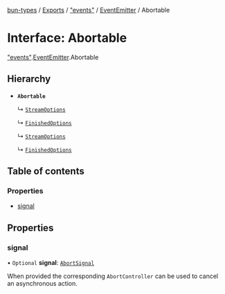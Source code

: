 [bun-types](https://oven-sh.github.io/bun-types/README.md) / [Exports](https://oven-sh.github.io/bun-types/modules.md) / ["events"](https://oven-sh.github.io/bun-types/modules/events_.md) / [EventEmitter](https://oven-sh.github.io/bun-types/modules/events_.EventEmitter.md) / Abortable

# Interface: Abortable

["events"](https://oven-sh.github.io/bun-types/modules/events_.md).[EventEmitter](https://oven-sh.github.io/bun-types/modules/events_.EventEmitter.md).Abortable

## Hierarchy

- **`Abortable`**

  ↳ [`StreamOptions`](https://oven-sh.github.io/bun-types/interfaces/stream_.StreamOptions.md)

  ↳ [`FinishedOptions`](https://oven-sh.github.io/bun-types/interfaces/stream_.FinishedOptions.md)

  ↳ [`StreamOptions`](https://oven-sh.github.io/bun-types/interfaces/node_stream_.StreamOptions.md)

  ↳ [`FinishedOptions`](https://oven-sh.github.io/bun-types/interfaces/node_stream_.FinishedOptions.md)

## Table of contents

### Properties

- [signal](https://oven-sh.github.io/bun-types/interfaces/events_.EventEmitter.Abortable.md#signal)

## Properties

### signal

• `Optional` **signal**: [`AbortSignal`](https://oven-sh.github.io/bun-types/modules.md#abortsignal)

When provided the corresponding `AbortController` can be used to cancel an asynchronous action.
